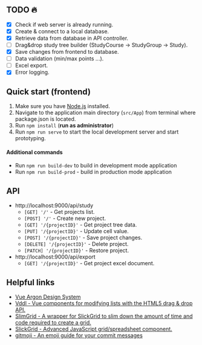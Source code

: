 ## TODO :fire:
- [x] Check if web server is already running.
- [x] Create & connect to a local database.
- [x] Retrieve data from database in API controller.
- [ ] Drag&drop study tree builder (StudyCourse -> StudyGroup -> Study).
- [x] Save changes from frontend to database.
- [ ] Data validation (min/max points ...).
- [ ] Excel export.
- [x] Error logging.

## Quick start (frontend)

1) Make sure you have [Node.js](https://nodejs.org/en/) installed.
2) Navigate to the application main directory (`src/App`) from terminal where package.json is located.
3) Run `npm install` (**run as administrator**)
4) Run `npm run serve` to start the local development server and start prototyping.

#### Additional commands

+ Run `npm run build-dev` to build in development mode application
+ Run `npm run build-prod` - build in production mode application

## API
* http://localhost:9000/api/study
  * `[GET] '/'` - Get projects list.
  * `[POST] '/'` - Create new project.
  * `[GET] '/{projectID}'` - Get project tree data.
  * `[PUT] '/{projectID}'` - Update cell value.
  * `[POST] '/{projectID}'` - Save project changes.
  * `[DELETE] '/{projectID}'` - Delete project.
  * `[PATCH] '/{projectID}'` - Restore project.
* http://localhost:9000/api/export
  * `[GET] '/{projectID}'` - Get project excel document.

## Helpful links

+ [Vue Argon Design System](https://demos.creative-tim.com/vue-argon-design-system/documentation/)
+ [Vddl - Vue components for modifying lists with the HTML5 drag & drop API.](https://github.com/hejianxian/vddl)
+ [SlimGrid - A wrapper for SlickGrid to slim down the amount of time and code required to create a grid.](https://github.com/rob-white/SlimGrid)
+ [SlickGrid - Advanced JavaScript grid/spreadsheet component.](https://github.com/mleibman/SlickGrid)
+ [gitmoji - An emoji guide for your commit messages](https://gitmoji.carloscuesta.me/)

